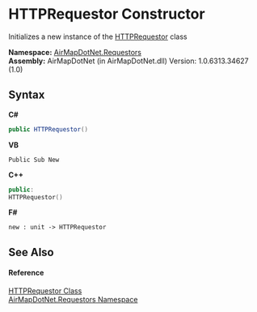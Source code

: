 # HTTPRequestor Constructor 
 

Initializes a new instance of the <a href="aea9f9f3-f57a-af51-b38a-d400d7e20760">HTTPRequestor</a> class

**Namespace:**&nbsp;<a href="960b5697-ff37-f6e8-d3e6-0e2d969b4df7">AirMapDotNet.Requestors</a><br />**Assembly:**&nbsp;AirMapDotNet (in AirMapDotNet.dll) Version: 1.0.6313.34627 (1.0)

## Syntax

**C#**<br />
``` C#
public HTTPRequestor()
```

**VB**<br />
``` VB
Public Sub New
```

**C++**<br />
``` C++
public:
HTTPRequestor()
```

**F#**<br />
``` F#
new : unit -> HTTPRequestor
```


## See Also


#### Reference
<a href="aea9f9f3-f57a-af51-b38a-d400d7e20760">HTTPRequestor Class</a><br /><a href="960b5697-ff37-f6e8-d3e6-0e2d969b4df7">AirMapDotNet.Requestors Namespace</a><br />